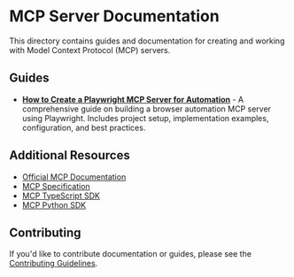 # MCP Server Documentation

This directory contains guides and documentation for creating and working with Model Context Protocol (MCP) servers.

## Guides

- **[How to Create a Playwright MCP Server for Automation](./creating-playwright-mcp-server.md)** - A comprehensive guide on building a browser automation MCP server using Playwright. Includes project setup, implementation examples, configuration, and best practices.

## Additional Resources

- [Official MCP Documentation](https://modelcontextprotocol.io/)
- [MCP Specification](https://spec.modelcontextprotocol.io/)
- [MCP TypeScript SDK](https://github.com/modelcontextprotocol/typescript-sdk)
- [MCP Python SDK](https://github.com/modelcontextprotocol/python-sdk)

## Contributing

If you'd like to contribute documentation or guides, please see the [Contributing Guidelines](../CONTRIBUTING.md).
